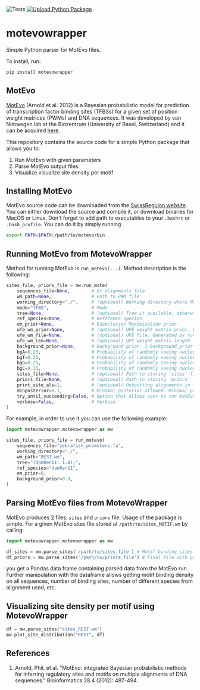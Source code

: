 ![Tests](https://github.com/brlauuu/motevowrapper/workflows/Tests/badge.svg) 
[![Upload Python Package](https://github.com/brlauuu/motevowrapper/actions/workflows/python-publish-to-pypi.yml/badge.svg?event=release)](https://github.com/brlauuu/motevowrapper/actions/workflows/python-publish-to-pypi.yml)

# motevowrapper

Simple Python parser for MotEvo files.

To install, run:

```bash
pip install motevowrapper
```

## MotEvo

[MotEvo](https://pubmed.ncbi.nlm.nih.gov/22334039/) (Arnold et al. 2012) is a Bayesian probabilistic model for prediction of transcription factor binding sites (TFBSs) for a given set of position weight matrices (PWMs) and DNA sequences. It was developed by van Nimwegen lab at the Biozentrum (University of Basel, Switzerland) and it can be acquired [here](https://swissregulon.unibas.ch/sr/software).

This repository contains the source code for a simple Python package that allows you to:

1. Run MotEvo with given parameters
2. Parse MotEvo output files
3. Visualize visualize site density per motif

## Installing MotEvo

MotEvo source code can be downloaded from the [SwissRegulon website](https://swissregulon.unibas.ch/sr/software). You can either download the source and compile it, or download binaries for MacOS or Linux. Don't forget to add path to executables to your `.bashrc` or `.bash_profile`. You can do it by simply running

```bash
export PATH=$PATH:/path/to/motevo/bin
```

## Running MotEvo from MotevoWrapper

Method for running MotEvo is `run_motevo(...)`. Method description is the following:

```python
sites_file, priors_file = mw.run_mote(
    sequences_file=None,        # Or alignments file
    wm_path=None,               # Path to PWM file
    working_directory="./",     # (optional) Working directory where MotEvo will be ran
    mode="TFBS",                # Mode
    tree=None,                  # (optional) Tree if available, otherwise no other species are assumed
    ref_species=None,           # Reference species
    em_prior=None,              # Expectation Maximization prior
    ufe_wm_prior=None,          # (optional) UFE weight matrix prior. Essentially number of other possible PWMs. Tied to other 'ufe' parameters
    ufe_wm_file=None,           # (optional) UFE file. Generated by running "runUFE" on a given tree and nucleotide likelihood. Tied to other 'ufe' parameters
    ufe_wm_len=None,            # (optional) UFE weight matrix length. Length of other 'competing' motifs on given sequences. If set to 'auto', given motif length is used.
    background_prior=None,      # Background prior. 1-background_prior == probability that a given motif has a site on a given sequence
    bgA=0.25,                   # Probability of randomly seeing nucleotide 'A' in a given sequence
    bgT=0.25,                   # Probability of randomly seeing nucleotide 'T' in a given sequence
    bgG=0.25,                   # Probability of randomly seeing nucleotide 'G' in a given sequence
    bgC=0.25,                   # Probability of randomly seeing nucleotide 'C' in a given sequence
    sites_file=None,            # (optional) Path to storing 'sites' file. Default path is {working_directory}/sites_{motif}.wm
    priors_file=None,           # (optional) Path to storing 'priors' file. Default path is {working_directory}/priors_{motif}.wm
    print_site_als=1,           # (optional) Outputting alignments in the sites file.
    minposterior=0.1,           # Minimal posterior allowed. Minimal probability that a motif will bind on a a given sequence. Only 1 site!
    try_until_succeeding=False, # Option that allows user to run MotEvo until it works. Sometimes MotEvo breaks due to memory allocation which is where this option might be useful.
    verbose=False,              # Verbose
)
```

For example, in order to use it you can use the following example:

```python
import motevowrapper.motevowrapper as mw

sites_file, priors_file = run_motevo(
    sequences_file="zebrafish_promoters.fa",
    working_directory="./",
    wm_path="REST.wm",
    tree="(danRer11: 1.0);",
    ref_species="danRer11",
    em_prior=0,
    background_prior=0.8,
)

```

## Parsing MotEvo files from MotevoWrapper

MotEvo produces 2 files: `sites` and `priors` file. Usage of the package is simple. For a given MotEvo sites file stored at `/path/to/sites_MOTIF.wm` by calling:

```python
import motevowrapper.motevowrapper as mw

df_sites = mw.parse_sites('/path/to/sites_file') # Motif binding sites
df_priors = mw.parse_sites('/path/to/priors_file') # Final file with priors

```

you get a Pandas data frame containing parsed data from the MotEvo run. Further manipulation with the dataframe allows getting motif binding density on all sequences, number of binding sites, number of different species from alignment used, etc.

## Visualizing site density per motif using MotevoWrapper

```python
df = mw.parse_sites("sites_REST.wm")
mw.plot_site_distribution("REST", df)
```

## References

1. Arnold, Phil, et al. "MotEvo: integrated Bayesian probabilistic methods for inferring regulatory sites and motifs on multiple alignments of DNA sequences." Bioinformatics 28.4 (2012): 487-494.
